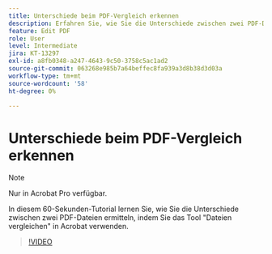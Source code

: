 ```yaml
---
title: Unterschiede beim PDF-Vergleich erkennen
description: Erfahren Sie, wie Sie die Unterschiede zwischen zwei PDF-Dateien mit dem Werkzeug "Dateien vergleichen" in Acrobat ermitteln.
feature: Edit PDF
role: User
level: Intermediate
jira: KT-13297
exl-id: a8fb0348-a247-4643-9c50-3758c5ac1ad2
source-git-commit: 063268e985b7a64beffec8fa939a3d8b38d3d03a
workflow-type: tm+mt
source-wordcount: '58'
ht-degree: 0%

---
```


# Unterschiede beim PDF-Vergleich erkennen

>[!NOTE]
>
>Nur in Acrobat Pro verfügbar.

In diesem 60-Sekunden-Tutorial lernen Sie, wie Sie die Unterschiede zwischen zwei PDF-Dateien ermitteln, indem Sie das Tool &quot;Dateien vergleichen&quot; in Acrobat verwenden.

>[!VIDEO](https://video.tv.adobe.com/v/3409905?quality=12&learn=on&hidetitle=true)
